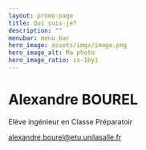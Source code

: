 ```yaml
---
layout: promo-page
title: Qui suis-je?
description: ""
menubar: menu_bar
hero_image: assets/imgs/image.png
hero_image_alt: Ma photo
hero_image_ratio: is-1by1
---
```


# Alexandre BOUREL
Elève ingénieur en Classe Préparatoir


alexandre.bourel@etu.unilasalle.fr





